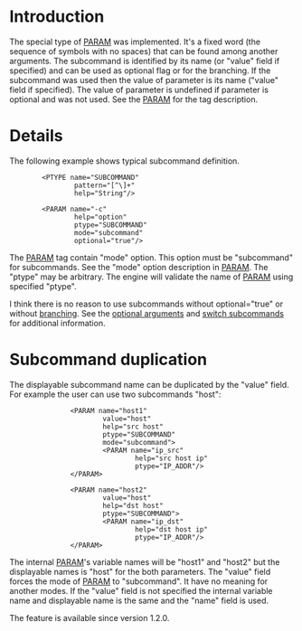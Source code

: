 

# Introduction #

The special type of [PARAM](PARAM.md) was implemented. It's a fixed word (the sequence of symbols with no spaces) that can be found among another arguments. The subcommand is identified by its name (or "value" field if specified) and can be used as optional flag or for the branching. If the subcommand was used then the value of parameter is its name ("value" field if specified). The value of parameter is undefined if parameter is optional and was not used. See the [PARAM](PARAM.md) for the tag description.

# Details #

The following example shows typical subcommand definition.

```
        <PTYPE name="SUBCOMMAND"
                pattern="[^\]+"
                help="String"/>

        <PARAM name="-c"
                help="option"
                ptype="SUBCOMMAND"
                mode="subcommand"
                optional="true"/>
```

The [PARAM](PARAM.md) tag contain "mode" option. This option must be "subcommand" for subcommands. See the "mode" option description in [PARAM](PARAM.md). The "ptype" may be arbitrary. The engine will validate the name of [PARAM](PARAM.md) using specified "ptype".

I think there is no reason to use subcommands without optional="true" or without [branching](switch_subcommand.md). See the [optional arguments](optional_arguments.md) and [switch subcommands](switch_subcommand.md) for additional information.

# Subcommand duplication #

The displayable subcommand name can be duplicated by the "value" field. For example the user can use two subcommands "host":

```
               <PARAM name="host1"
                       value="host"
                       help="src host"
                       ptype="SUBCOMMAND"
                       mode="subcommand">
                       <PARAM name="ip_src"
                               help="src host ip"
                               ptype="IP_ADDR"/>
               </PARAM>

               <PARAM name="host2"
                       value="host"
                       help="dst host"
                       ptype="SUBCOMMAND">
                       <PARAM name="ip_dst"
                               help="dst host ip"
                               ptype="IP_ADDR"/>
               </PARAM>
```

The internal [PARAM](PARAM.md)'s variable names will be "host1" and "host2" but the displayable names is "host" for the both parameters. The "value" field forces the mode of [PARAM](PARAM.md) to "subcommand". It have no meaning for another modes. If the "value" field is not specified the internal variable name and displayable name is the same and the "name" field is used.

The feature is available since version 1.2.0.